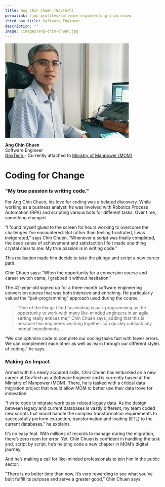 ```yaml
---
title: Ang Chin Chuen (GovTech)
permalink: /job-profiles/software-engineer/ang-chin-chuen
third_nav_title: Software Engineer
description: ""
image: /images/ang-chin-chuen.jpg
---
```

<img src="/images/ang-chin-chuen-l.jpg" alt="Ang Chin Chuen" style="width:400px;" align="left">
<br clear="left">

**Ang Chin Chuen**<br>
Software Engineer<br>
[GovTech ](https://www.tech.gov.sg/) - Currently attached to [Ministry of Manpower (MOM)](https://www.mom.gov.sg/)

# Coding for Change

### "My true passion is writing code." 

For Ang Chin Chuen, his love for coding was a belated discovery. While working as a business analyst, he was involved with Robotics Process Automation (RPA) and scripting various bots for different tasks. Over time, something changed.

“I found myself glued to the screen for hours working to overcome the challenges I’ve encountered. But rather than feeling frustrated, I was invigorated,” says Chin Chuen. “Whenever a script was finally completed, the deep sense of achievement and satisfaction I felt made one thing crystal clear to me: My true passion is in writing code.”

This realisation made him decide to take the plunge and script a new career path.

Chin Chuen says: “When the opportunity for a conversion course and career switch came, I grabbed it without hesitation.”

The 42-year-old signed up for a three-month software engineering conversion course that was both intensive and enriching. He particularly valued the “pair-programming” approach used during the course.
	
> “One of the things I find fascinating is pair-programming as the opportunity to work with many like-minded engineers in an agile setting really entices me,” Chin Chuen says, adding that this is because two engineers working together can quickly unblock any mental impediments.

“We can optimise code to complete our coding tasks fast with fewer errors. We can complement each other as well as learn through our different styles of coding,” he says.

### Making An Impact

Armed with his newly acquired skills, Chin Chuen has embarked on a new career at GovTech as a Software Engineer and is currently based at the Ministry of Manpower (MOM). There, he is tasked with a critical data migration project that would allow MOM to better use their data trove for innovation.

“I write code to migrate work pass-related legacy data. As the design between legacy and current databases is vastly different, my team coded new scripts that would handle the complex transformation requirements to successfully perform extraction, transformation and loading (ETL) to the current databases,” he explains.

It’s no easy feat. With millions of records to manage during the migration, there’s zero room for error. Yet, Chin Chuen is confident in handling the task and, script by script, he’s helping code a new chapter in MOM’s digital journey.

And he’s making a call for like-minded professionals to join him in the public sector.

“There is no better time than now. It’s very rewarding to see what you’ve built fulfill its purpose and serve a greater good,” Chin Chuen says.